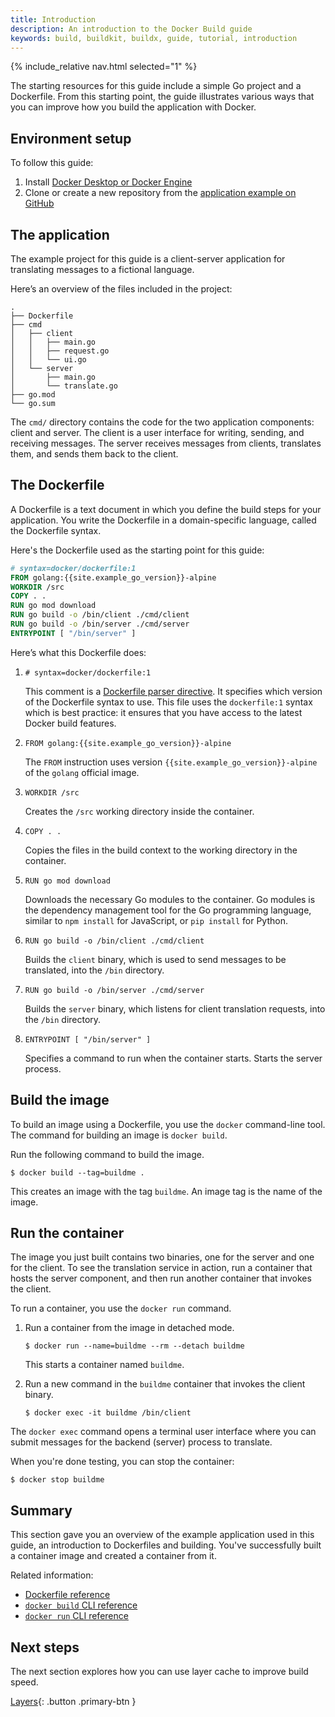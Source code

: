 ```yaml
---
title: Introduction
description: An introduction to the Docker Build guide
keywords: build, buildkit, buildx, guide, tutorial, introduction
---
```


{% include_relative nav.html selected="1" %}

The starting resources for this guide include a simple Go project and a
Dockerfile. From this starting point, the guide illustrates various ways that
you can improve how you build the application with Docker.

## Environment setup

To follow this guide:

1. Install [Docker Desktop or Docker Engine](../../get-docker.md)
2. Clone or create a new repository from the
   [application example on GitHub](https://github.com/dockersamples/buildme)

## The application

The example project for this guide is a client-server application for
translating messages to a fictional language.

Here’s an overview of the files included in the project:

```text
.
├── Dockerfile
├── cmd
│   ├── client
│   │   ├── main.go
│   │   ├── request.go
│   │   └── ui.go
│   └── server
│       ├── main.go
│       └── translate.go
├── go.mod
└── go.sum
```

The `cmd/` directory contains the code for the two application components:
client and server. The client is a user interface for writing, sending, and
receiving messages. The server receives messages from clients, translates them,
and sends them back to the client.

## The Dockerfile

A Dockerfile is a text document in which you define the build steps for your
application. You write the Dockerfile in a domain-specific language, called the
Dockerfile syntax.

Here's the Dockerfile used as the starting point for this guide:

```dockerfile
# syntax=docker/dockerfile:1
FROM golang:{{site.example_go_version}}-alpine
WORKDIR /src
COPY . .
RUN go mod download
RUN go build -o /bin/client ./cmd/client
RUN go build -o /bin/server ./cmd/server
ENTRYPOINT [ "/bin/server" ]
```

Here’s what this Dockerfile does:

1. `# syntax=docker/dockerfile:1`

   This comment is a
   [Dockerfile parser directive](../../engine/reference/builder.md#parser-directives).
   It specifies which version of the Dockerfile syntax to use. This file uses
   the `dockerfile:1` syntax which is best practice: it ensures that you have
   access to the latest Docker build features.

2. `FROM golang:{{site.example_go_version}}-alpine`

   The `FROM` instruction uses version `{{site.example_go_version}}-alpine` of the `golang` official image.

3. `WORKDIR /src`

   Creates the `/src` working directory inside the container.

4. `COPY . .`

   Copies the files in the build context to the working directory in the
   container.

5. `RUN go mod download`

   Downloads the necessary Go modules to the container. Go modules is the
   dependency management tool for the Go programming language, similar to
   `npm install` for JavaScript, or `pip install` for Python.

6. `RUN go build -o /bin/client ./cmd/client`

   Builds the `client` binary, which is used to send messages to be translated, into the
   `/bin` directory.

7. `RUN go build -o /bin/server ./cmd/server`

   Builds the `server` binary, which listens for client translation requests,
   into the `/bin` directory.

8. `ENTRYPOINT [ "/bin/server" ]`

   Specifies a command to run when the container starts. Starts the server
   process.

## Build the image

To build an image using a Dockerfile, you use the `docker` command-line tool.
The command for building an image is `docker build`.

Run the following command to build the image.

```console
$ docker build --tag=buildme .
```

This creates an image with the tag `buildme`. An image tag is the name of the
image.

## Run the container

The image you just built contains two binaries, one for the server and one for
the client. To see the translation service in action, run a container that hosts
the server component, and then run another container that invokes the client.

To run a container, you use the `docker run` command.

1. Run a container from the image in detached mode.

   ```console
   $ docker run --name=buildme --rm --detach buildme
   ```

   This starts a container named `buildme`.

2. Run a new command in the `buildme` container that invokes the client binary.

   ```console
   $ docker exec -it buildme /bin/client
   ```

The `docker exec` command opens a terminal user interface where you can submit
messages for the backend (server) process to translate.

When you're done testing, you can stop the container:

```console
$ docker stop buildme
```

## Summary

This section gave you an overview of the example application used in this guide,
an introduction to Dockerfiles and building. You've successfully built a
container image and created a container from it.

Related information:

- [Dockerfile reference](../../engine/reference/builder.md)
- [`docker build` CLI reference](../../engine/reference/commandline/build.md)
- [`docker run` CLI reference](../../engine/reference/commandline/run.md)

## Next steps

The next section explores how you can use layer cache to improve build speed.

[Layers](layers.md){: .button .primary-btn }
